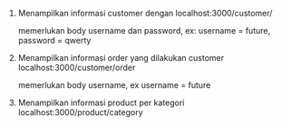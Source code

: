 1. Menampilkan informasi customer dengan 
    localhost:3000/customer/

    memerlukan body username dan password, ex: username = future, password = qwerty
    
2. Menampilkan informasi order yang dilakukan customer
    localhost:3000/customer/order
    
    memerlukan body username, ex username = future
    
3. Menampilkan informasi product per kategori
    localhost:3000/product/category
